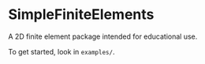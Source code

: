 # SimpleFiniteElements

A 2D finite element package intended for educational use.  

To get started, look in `examples/`.
